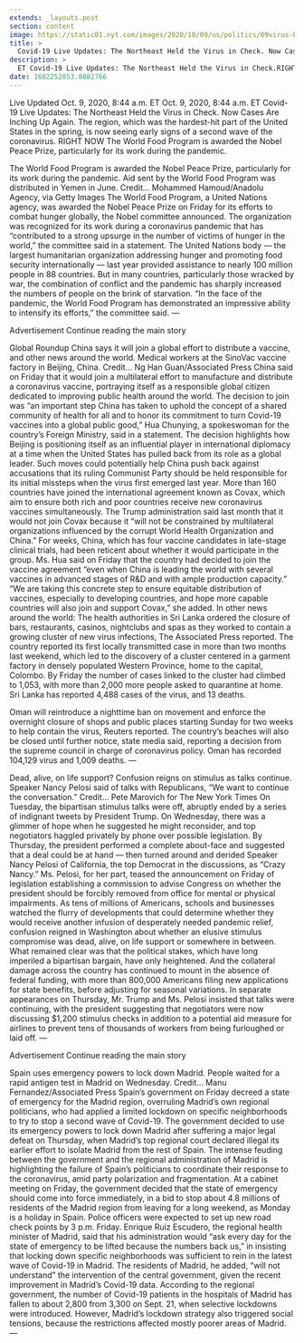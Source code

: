 ```yaml
--- 
extends: _layouts.post 
section: content 
image: https://static01.nyt.com/images/2020/10/09/us/politics/09virus-briefing-northeast1/merlin_178198845_d854a8ac-4242-4f43-82a5-49e6fc116a8d-facebookJumbo.jpg 
title: > 
  Covid-19 Live Updates: The Northeast Held the Virus in Check. Now Cases Are Inching Up Again. 
description: > 
  ET Covid-19 Live Updates: The Northeast Held the Virus in Check.RIGHT NOW The World Food Program is awarded the Nobel Peace Prize, particularly for its work during the pandemic.The World Food Program is awarded the Nobel Peace Prize, particularly for its work during the pandemic.Aid sent by the World Food Program was distributed in Yemen in June.“In the face of the pandemic, the World Food Program has demonstrated an impressive ability to intensify its efforts,” the committee said. 
date: 1602252053.8882766 
--- 
```

Live Updated Oct. 9, 2020, 8:44 a.m. ET Oct. 9, 2020, 8:44 a.m. ET Covid-19 Live Updates: The Northeast Held the Virus in Check. Now Cases Are Inching Up Again. The region, which was the hardest-hit part of the United States in the spring, is now seeing early signs of a second wave of the coronavirus. RIGHT NOW The World Food Program is awarded the Nobel Peace Prize, particularly for its work during the pandemic.

The World Food Program is awarded the Nobel Peace Prize, particularly for its work during the pandemic. Aid sent by the World Food Program was distributed in Yemen in June. Credit... Mohammed Hamoud/Anadolu Agency, via Getty Images The World Food Program, a United Nations agency, was awarded the Nobel Peace Prize on Friday for its efforts to combat hunger globally, the Nobel committee announced. The organization was recognized for its work during a coronavirus pandemic that has “contributed to a strong upsurge in the number of victims of hunger in the world,” the committee said in a statement. The United Nations body — the largest humanitarian organization addressing hunger and promoting food security internationally — last year provided assistance to nearly 100 million people in 88 countries. But in many countries, particularly those wracked by war, the combination of conflict and the pandemic has sharply increased the numbers of people on the brink of starvation. “In the face of the pandemic, the World Food Program has demonstrated an impressive ability to intensify its efforts,” the committee said. —

Advertisement Continue reading the main story

Global Roundup China says it will join a global effort to distribute a vaccine, and other news around the world. Medical workers at the SinoVac vaccine factory in Beijing, China. Credit... Ng Han Guan/Associated Press China said on Friday that it would join a multilateral effort to manufacture and distribute a coronavirus vaccine, portraying itself as a responsible global citizen dedicated to improving public health around the world. The decision to join was “an important step China has taken to uphold the concept of a shared community of health for all and to honor its commitment to turn Covid-19 vaccines into a global public good,” Hua Chunying, a spokeswoman for the country’s Foreign Ministry, said in a statement. The decision highlights how Beijing is positioning itself as an influential player in international diplomacy at a time when the United States has pulled back from its role as a global leader. Such moves could potentially help China push back against accusations that its ruling Communist Party should be held responsible for its initial missteps when the virus first emerged last year. More than 160 countries have joined the international agreement known as Covax, which aim to ensure both rich and poor countries receive new coronavirus vaccines simultaneously. The Trump administration said last month that it would not join Covax because it “will not be constrained by multilateral organizations influenced by the corrupt World Health Organization and China.” For weeks, China, which has four vaccine candidates in late-stage clinical trials, had been reticent about whether it would participate in the group. Ms. Hua said on Friday that the country had decided to join the vaccine agreement “even when China is leading the world with several vaccines in advanced stages of R&D and with ample production capacity.” “We are taking this concrete step to ensure equitable distribution of vaccines, especially to developing countries, and hope more capable countries will also join and support Covax,” she added. In other news around the world: The health authorities in Sri Lanka ordered the closure of bars, restaurants, casinos, nightclubs and spas as they worked to contain a growing cluster of new virus infections, The Associated Press reported. The country reported its first locally transmitted case in more than two months last weekend, which led to the discovery of a cluster centered in a garment factory in densely populated Western Province, home to the capital, Colombo. By Friday the number of cases linked to the cluster had climbed to 1,053, with more than 2,000 more people asked to quarantine at home. Sri Lanka has reported 4,488 cases of the virus, and 13 deaths.

Oman will reintroduce a nighttime ban on movement and enforce the overnight closure of shops and public places starting Sunday for two weeks to help contain the virus, Reuters reported. The country’s beaches will also be closed until further notice, state media said, reporting a decision from the supreme council in charge of coronavirus policy. Oman has recorded 104,129 virus and 1,009 deaths. —

Dead, alive, on life support? Confusion reigns on stimulus as talks continue. Speaker Nancy Pelosi said of talks with Republicans, “We want to continue the conversation.” Credit... Pete Marovich for The New York Times On Tuesday, the bipartisan stimulus talks were off, abruptly ended by a series of indignant tweets by President Trump. On Wednesday, there was a glimmer of hope when he suggested he might reconsider, and top negotiators haggled privately by phone over possible legislation. By Thursday, the president performed a complete about-face and suggested that a deal could be at hand — then turned around and derided Speaker Nancy Pelosi of California, the top Democrat in the discussions, as “Crazy Nancy.” Ms. Pelosi, for her part, teased the announcement on Friday of legislation establishing a commission to advise Congress on whether the president should be forcibly removed from office for mental or physical impairments. As tens of millions of Americans, schools and businesses watched the flurry of developments that could determine whether they would receive another infusion of desperately needed pandemic relief, confusion reigned in Washington about whether an elusive stimulus compromise was dead, alive, on life support or somewhere in between. What remained clear was that the political stakes, which have long imperiled a bipartisan bargain, have only heightened. And the collateral damage across the country has continued to mount in the absence of federal funding, with more than 800,000 Americans filing new applications for state benefits, before adjusting for seasonal variations. In separate appearances on Thursday, Mr. Trump and Ms. Pelosi insisted that talks were continuing, with the president suggesting that negotiators were now discussing $1,200 stimulus checks in addition to a potential aid measure for airlines to prevent tens of thousands of workers from being furloughed or laid off. —

Advertisement Continue reading the main story

Spain uses emergency powers to lock down Madrid. People waited for a rapid antigen test in Madrid on Wednesday. Credit... Manu Fernandez/Associated Press Spain’s government on Friday decreed a state of emergency for the Madrid region, overruling Madrid’s own regional politicians, who had applied a limited lockdown on specific neighborhoods to try to stop a second wave of Covid-19. The government decided to use its emergency powers to lock down Madrid after suffering a major legal defeat on Thursday, when Madrid’s top regional court declared illegal its earlier effort to isolate Madrid from the rest of Spain. The intense feuding between the government and the regional administration of Madrid is highlighting the failure of Spain’s politicians to coordinate their response to the coronavirus, amid party polarization and fragmentation. At a cabinet meeting on Friday, the government decided that the state of emergency should come into force immediately, in a bid to stop about 4.8 millions of residents of the Madrid region from leaving for a long weekend, as Monday is a holiday in Spain. Police officers were expected to set up new road check points by 3 p.m. Friday. Enrique Ruiz Escudero, the regional health minister of Madrid, said that his administration would “ask every day for the state of emergency to be lifted because the numbers back us,” in insisting that locking down specific neighborhoods was sufficient to rein in the latest wave of Covid-19 in Madrid. The residents of Madrid, he added, “will not understand” the intervention of the central government, given the recent improvement in Madrid’s Covid-19 data. According to the regional government, the number of Covid-19 patients in the hospitals of Madrid has fallen to about 2,800 from 3,300 on Sept. 21, when selective lockdowns were introduced. However, Madrid’s lockdown strategy also triggered social tensions, because the restrictions affected mostly poorer areas of Madrid. —